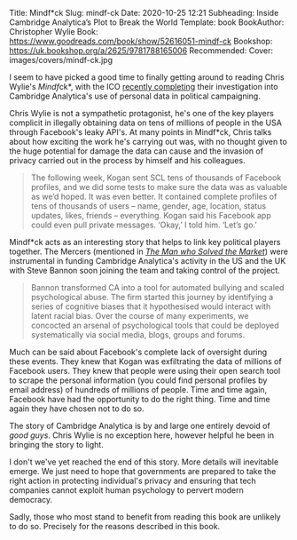 Title: Mindf*ck
Slug: mindf-ck
Date: 2020-10-25 12:21
Subheading: Inside Cambridge Analytica’s Plot to Break the World
Template: book
BookAuthor: Christopher Wylie
Book: https://www.goodreads.com/book/show/52616051-mindf-ck
Bookshop: https://uk.bookshop.org/a/2625/9781788165006 
Recommended: 
Cover: images/covers/mindf-ck.jpg

I seem to have picked a good time to finally getting around to reading Chris Wylie's *Mindf*ck*, with the ICO [recently completing](https://ico.org.uk/about-the-ico/news-and-events/news-and-blogs/2020/10/blog-the-conclusion-of-the-ico-s-investigation-into-the-use-of-personal-data-in-political-campaigning/) their investigation into Cambridge Analytica's use of personal data in political campaigning.

Chris Wylie is not a sympathetic protagonist, he's one of the key players complicit in illegally obtaining data on tens of millions of people in the USA through Facebook's leaky API's. At many points in Mindf*ck, Chris talks about how exciting the work he's carrying out was, with no thought given to the huge potential for damage the data can cause and the invasion of privacy carried out in the process by himself and his colleagues.

> The following week, Kogan sent SCL tens of thousands of Facebook profiles, and we did some tests to make sure the data was as valuable as we’d hoped. It was even better. It contained complete profiles of tens of thousands of users – name, gender, age, location, status updates, likes, friends – everything. Kogan said his Facebook app could even pull private messages. ‘Okay,’ I told him. ‘Let’s go.’

Mindf*ck acts as an interesting story that helps to link key political players together. The Mercers (mentioned in [*The Man who Solved the Market*](https://www.jacquescorbytuech.com/reading/the-man-who-solved-the-market)) were instrumental in funding Cambridge Analytica's activity in the US and the UK with Steve Bannon soon joining the team and taking control of the project.

> Bannon transformed CA into a tool for automated bullying and scaled psychological abuse. The firm started this journey by identifying a series of cognitive biases that it hypothesised would interact with latent racial bias. Over the course of many experiments, we concocted an arsenal of psychological tools that could be deployed systematically via social media, blogs, groups and forums.

Much can be said about Facebook's complete lack of oversight during these events. They knew that Kogan was exfiltrating the data of millions of Facebook users. They knew that people were using their open search tool to scrape the personal information (you could find personal profiles by email address) of hundreds of millions of people. Time and time again, Facebook have had the opportunity to do the right thing. Time and time again they have chosen not to do so.

The story of Cambridge Analytica is by and large one entirely devoid of *good guys*. Chris Wylie is no exception here, however helpful he been in bringing the story to light.

I don't we've yet reached the end of this story. More details will inevitable emerge. We just need to hope that governments are prepared to take the right action in protecting individual's privacy and ensuring that tech companies cannot exploit human psychology to pervert modern democracy.

Sadly, those who most stand to benefit from reading this book are unlikely to do so. Precisely for the reasons described in this book.